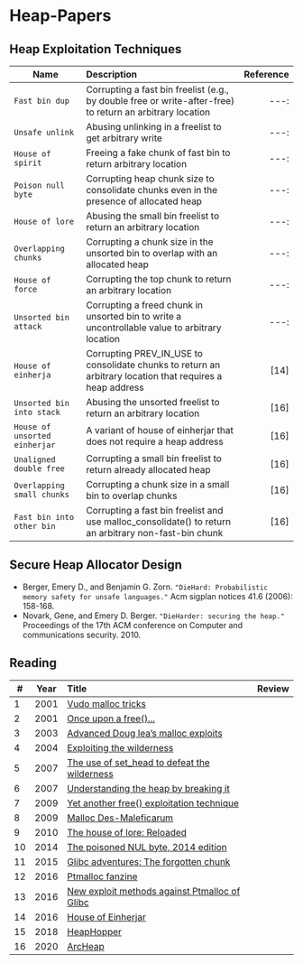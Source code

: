 # Heap-Papers

## Heap Exploitation Techniques

| Name | Description | Reference |
|---|:---|---:|
|`Fast bin dup` | Corrupting a fast bin freelist (e.g., by double free or write-after-free) to return an arbitrary location |---:|
|  `Unsafe unlink` | Abusing unlinking in a freelist to get arbitrary write |---:|
| `House of spirit` | Freeing a fake chunk of fast bin to return arbitrary location |---:|
| `Poison null byte` |  Corrupting heap chunk size to consolidate chunks even in the presence of allocated heap |---:|
| `House of lore` | Abusing the small bin freelist to return an arbitrary location |---:|
| `Overlapping chunks` |  Corrupting a chunk size in the unsorted bin to overlap with an allocated heap |---:|
| `House of force` |  Corrupting the top chunk to return an arbitrary location |---:|
| `Unsorted bin attack` | Corrupting a freed chunk in unsorted bin to write a uncontrollable value to arbitrary location  |---:|
|`House of einherja` |Corrupting PREV_IN_USE to consolidate chunks to return an arbitrary location that requires a heap address |[14]|
|`Unsorted bin into stack` |  Abusing the unsorted freelist to return an arbitrary location |[16]|
|`House of unsorted einherjar` | A variant of house of einherjar that does not require a heap address  |[16]|
|`Unaligned double free` | Corrupting a small bin freelist to return already allocated heap  |[16]|
|`Overlapping small chunks` |  Corrupting a chunk size in a small bin to overlap chunks |[16]|
|`Fast bin into other bin` | Corrupting a fast bin freelist and use malloc_consolidate() to return an arbitrary non-fast-bin chunk |[16]|


## Secure Heap Allocator Design
- Berger, Emery D., and Benjamin G. Zorn. `"DieHard: Probabilistic memory safety for unsafe languages."` Acm sigplan notices 41.6 (2006): 158-168.
- Novark, Gene, and Emery D. Berger. `"DieHarder: securing the heap."` Proceedings of the 17th ACM conference on Computer and communications security. 2010.

## Reading
| # | Year | Title | Review |
|---|:---:|:---|---:|
| 1 | 2001 | [Vudo malloc tricks](http://phrack.org/issues/57/8.html) |  |
| 2 | 2001 | [Once upon a free()...](http://phrack.org/issues/57/9.html) |  |
| 3 | 2003 | [Advanced Doug lea’s malloc exploits](http://phrack.org/issues/61/6.html) |  |
| 4 | 2004 | [Exploiting the wilderness](https://seclists.org/vuln-dev/2004/Feb/25) |  |
| 5 | 2007 | [The use of set_head to defeat the wilderness](http://phrack.org/issues/64/9.html) |  |
| 6 | 2007 | [Understanding the heap by breaking it](https://www.exploit-db.com/download/17249) |  |
| 7 | 2009 | [Yet another free() exploitation technique](http://phrack.org/issues/66/6.html) |  |
| 8 | 2009 | [Malloc Des-Maleficarum](http://phrack.org/issues/) |  |
| 9 | 2010 |  [The house of lore: Reloaded](http://phrack.org/issues/67/8.html) |  |
| 10 | 2014 | [The poisoned NUL byte, 2014 edition](https://googleprojectzero.blogspot.com/2014/08/the-poisoned-nul-byte-2014-edition.html) |  |
| 11 | 2015 |[Glibc adventures: The forgotten chunk](https://www.contextis.com/en/resources/white-papers/glibc-adventures-the-forgotten-chunks) |  |
| 12 | 2016 | [Ptmalloc fanzine](http://tukan.farm/2016/07/26/ptmalloc-fanzine/) |  |
| 13 | 2016 | [New exploit methods against Ptmalloc of Glibc](https://loccs.sjtu.edu.cn/~romangol/publications/trustcom16.pdf)|  |
| 14 | 2016 | [House of Einherjar](https://github.com/st4g3r/House-of-Einherjar-CB2016) |  |
| 15 | 2018 | [HeapHopper](https://www.usenix.org/conference/usenixsecurity18/presentation/eckert) |  |
| 16 | 2020 | [ArcHeap](https://github.com/sslab-gatech/ArcHeap) |  |